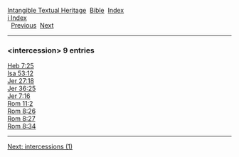 [Intangible Textual Heritage](../../index)  [Bible](../index) 
[Index](index)   
[i Index](_i_)  
  [Previous](c05887)  [Next](c05889) 

------------------------------------------------------------------------

### &lt;intercession&gt; 9 entries

[Heb 7:25](../kjv/heb007.htm#025)  
[Isa 53:12](../kjv/isa053.htm#012)  
[Jer 27:18](../kjv/jer027.htm#018)  
[Jer 36:25](../kjv/jer036.htm#025)  
[Jer 7:16](../kjv/jer007.htm#016)  
[Rom 11:2](../kjv/rom011.htm#002)  
[Rom 8:26](../kjv/rom008.htm#026)  
[Rom 8:27](../kjv/rom008.htm#027)  
[Rom 8:34](../kjv/rom008.htm#034)  

------------------------------------------------------------------------

[Next: intercessions (1)](c05889)
